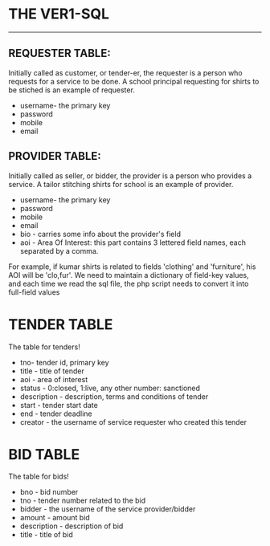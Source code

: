 # THE VER1-SQL
---
## REQUESTER TABLE:
Initially called as customer, or tender-er, the requester is a person who requests for a service to be done. A school principal requesting for shirts to be stiched is an example of requester.
* username- the primary key
* password
* mobile
* email

## PROVIDER TABLE:
Initially called as seller, or bidder, the provider is a person who provides a service. A tailor stitching shirts for school is an example of provider.
* username- the primary key
* password
* mobile
* email
* bio - carries some info about the provider's field
* aoi - Area Of Interest: this part contains 3 lettered field names, each separated by a comma.

For example, if kumar shirts is related to fields 'clothing' and 'furniture', his AOI will be 'clo,fur'. We need to maintain a dictionary of field-key values, and each time we read the sql file, the php script needs to convert it into full-field values

# TENDER TABLE
The table for tenders!
* tno- tender id, primary key
* title - title of tender
* aoi - area of interest
* status - 0:closed, 1:live, any other number: sanctioned
* description - description, terms and conditions of tender
* start - tender start date
* end - tender deadline
* creator - the username of service requester who created this tender

# BID TABLE
The table for bids!
* bno - bid number
* tno - tender number related to the bid
* bidder - the username of the service provider/bidder
* amount - amount  bid
* description - description of bid
* title - title of bid
